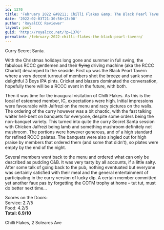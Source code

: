 ```yaml
---
id: 1370
title: 'February 2022 &#8211; Chilli Flakes &amp; The Black Pearl Tavern'
date: '2022-02-03T21:30:56+13:00'
author: 'RoyalCCC Reviewer'
layout: post
guid: 'http://royalccc.net/?p=1370'
permalink: /february-2022-chilli-flakes-the-black-pearl-tavern/
---
```


Curry Secret Santa.

With the Christmas holidays long gone and summer in full swing, the fabulous RCCC gentlemen and their <s>flying</s> driving machine (aka the RCCC Chariot) decamped to the seaside. First up was the Black Pearl Tavern where a very decent turnout of members shot the breeze and sank some delightful 3 Boys IPA pints. Cricket and blazers dominated the conversation, hopefully there will be a RCCC event in the future, with both.

Then it was time for the inaugural visitation of Chilli Flakes. As this is the local of esteemed member, IC, expectations were high. Initial impressions were favourable with Jalfrezi on the menu and racy pictures on the walls. The ordering of the curry however was a bit chaotic, with the fast talking waiter hell-bent on banquets for everyone, despite some orders being the non-banquet variety. This turned into quite the curry Secret Santa session with Chicken Jalfrezi being lamb and something mushroom definitely not mushroom. The portions were however generous, and of a high standard for refined RCCC palates. The banquets were also singled out for high praise by members that ordered them (and some that didn’t), so plates were empty by the end of the night.

Several members went back to the menu and ordered what can only be described as pudding C&amp;B. It was very tasty by all accounts, if a little salty. After some talk of going back to the pub, nothing eventuated but everyone was certainly satisfied with their meal and the general entertainment of participating in the curry version of lucky dip. A certain member committed yet another faux pas by forgetting the COTM trophy at home – tut tut, must do better next time…

Scores on the Doors:  
Service: 2.7/5  
Food: 4.2/5  
**Total: 6.9/10**

Chilli Flakes, 2 Soleares Ave
